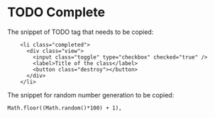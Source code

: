 # TODO Complete

The snippet of TODO tag that needs to be copied:

``` JSX
    <li class="completed">
      <div class="view">
        <input class="toggle" type="checkbox" checked="true" />
        <label>Title of the class</label>
        <button class="destroy"></button>
      </div>
    </li>
```

The snippet for random number generation to be copied:

``` JS
Math.floor((Math.random()*100) + 1),
```